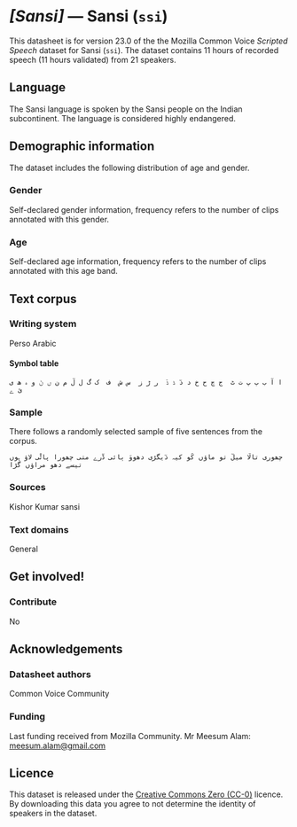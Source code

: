 # *[Sansi]* &mdash; Sansi (`ssi`)
This datasheet is for version 23.0 of the the Mozilla Common Voice *Scripted Speech* dataset 
for Sansi (`ssi`). The dataset contains 11 hours of recorded
speech (11 hours validated) from 21 speakers.

## Language
<!-- {{LANGUAGE_DESCRIPTION}} -->
<!-- Provide a brief (1-2 paragraph) description of your language -->

The Sansi language is spoken by the Sansi people on the Indian subcontinent. The language is considered highly endangered.

<!-- ### Variants -->
<!-- {{VARIANT_DESCRIPTION}} -->
<!-- @ OPTIONAL @ -->
<!-- Describe the variants (MCV variants) of your language -->

<!-- Original Answer: -->
<!-- مارواڑی،سنسکرت،ہندی،سندھی،اردو -->

## Demographic information
<!-- You can get a lot of the information in this section from https://analyzer.cv-toolbox.web.tr/browse -->
The dataset includes the following distribution of age and gender.

### Gender
<!-- {{GENDER_TABLE}} -->
<!-- @ AUTOMATICALLY GENERATED @ -->
<!-- | Gender | Frequency |
|--------|-----------|
| male, masculine | ? |
| undeclared | ? |
| female, feminine | ? | -->
Self-declared gender information, frequency refers to the number of clips annotated with this gender.

### Age
<!-- {{AGE_TABLE}} -->
<!-- @ AUTOMATICALLY GENERATED @ -->
<!-- | Age band | Frequency |
|----------|-----------|
| teens | ? |
| twenties | ? |
| thirties | ? |
| fourties | ? |
| fifties | ? |
   ...if other age ranges are present in your data, add rows... -->
Self-declared age information, frequency refers to the number of clips annotated with this age band.

## Text corpus
<!-- {{TEXT_CORPUS_DESCRIPTION}} -->
<!-- @ OPTIONAL @ -->
<!-- An overview of the text corpus, with information such as average length (in characters and words) of validated sentences. -->

<!-- دو هزار جملے سانسی سماج کے کُچھ حقیقی کہانی اور باقی گھریلو زبان میں جملے ہے -->


### Writing system
<!-- {{WRITING_SYSTEM_DESCRIPTION}} -->
<!-- @ OPTIONAL @ -->
<!-- A description of the writing system (or writing systems) used in the text corpus -->

Perso Arabic 

#### Symbol table
<!-- {{ALPHABET_TABLE}} -->
<!-- @ OPTIONAL @ -->
<!-- If the writing system is alphabetic, you can include the valid alphabet here -->

```ا آ ب ٻ پ ت ٹ  ج چ ح خ د دٓ ڈ ڈٓ  ر ڑ ز  س ش  ف  ک گ ل لٓ م ن ں ڻ و ہ ھ ی ئ ے ```

### Sample
<!-- {{SENTENCES_SAMPLE}} -->
There follows a randomly selected sample of five sentences from the corpus.
```
چھوری تالٓا میلٓ تو ماؤں کُو کیہ دٓیگڑی دھووَ ٻائی ڈٓرے متی چھورا پاڻْی لاؤ ہوں تیسے دھو مراؤں گڑا 
```

### Sources
<!-- {{SOURCES_LIST}} -->
<!-- @ OPTIONAL @ -->
<!-- A list of sentence sources, can be curated to the top-N -->

Kishor Kumar sansi 

### Text domains
<!-- {{TEXT_DOMAIN_DESCRIPTION}} -->
<!-- @ OPTIONAL @ -->
<!-- What text domains are represented in the corpus? -->

General


## Get involved!


### Contribute
<!-- {{CONTRIBUTE_LINKS_LIST}} -->
<!-- Here you can include links for how to contribute to the dataset -->

No

## Acknowledgements


### Datasheet authors
<!-- {{DATASHEET_AUTHORS_LIST}} -->
<!-- A list in the format of: Your Name <email@email.com> -->

Common Voice Community

### Funding
<!-- {{FUNDING_DESCRIPTION}} -->
<!-- @ OPTIONAL @ -->
<!-- If you received any funding, you can include the acknowledgement here -->

Last funding received from Mozilla Community. Mr Meesum Alam: meesum.alam@gmail.com

## Licence
This dataset is released under the [Creative Commons Zero (CC-0)](https://creativecommons.org/public-domain/cc0/) licence. By downloading this data
you agree to not determine the identity of speakers in the dataset.